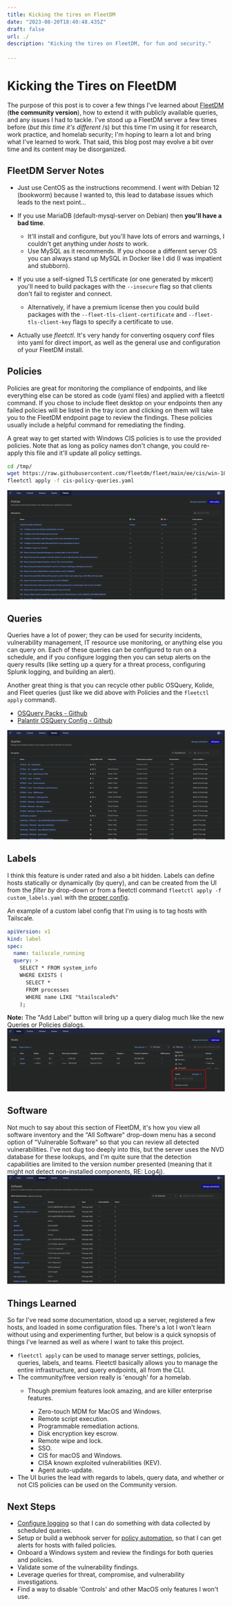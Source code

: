 ```yaml
---
title: Kicking the tires on FleetDM
date: "2023-08-20T18:40:48.435Z"
draft: false
url: ./
description: "Kicking the tires on FleetDM, for fun and security."

---
```


# Kicking the Tires on FleetDM

The purpose of this post is to cover a few things I've learned about [FleetDM](https://fleetdm.com/) (**the community version**), how to extend it with publicly available queries, and any issues I had to tackle. I've stood up a FleetDM server a few times before (_but this time it's different_ /s) but this time I'm using it for research, work practice, and homelab security; I'm hoping to learn a lot and bring what I've learned to work. That said, this blog post may evolve a bit over time and its content may be disorganized.

## FleetDM Server Notes
* Just use CentOS as the instructions recommend. I went with Debian 12 (bookworm) because I wanted to, this lead to database issues which leads to the next point...

* If you use MariaDB (default-mysql-server on Debian) then **you'll have a bad time**.
    * It'll install and configure, but you'll have lots of errors and warnings, I couldn't get anything under _hosts_ to work.
    * Use MySQL as it recommends. If you choose a different server OS you can always stand up MySQL in Docker like I did (I was impatient and stubborn).

* If you use a self-signed TLS certificate (or one generated by mkcert) you'll need to build packages with the `--insecure` flag so that clients don't fail to register and connect.
    * Alternatively, if have a premium license then you could build packages with the `--fleet-tls-client-certificate` and `--fleet-tls-client-key` flags to specify a certificate to use.

* Actually use _fleetctl_. It's very handy for converting osquery conf files into yaml for direct import, as well as the general use and configuration of your FleetDM install.

## Policies
Policies are great for monitoring the compliance of endpoints, and like everything else can be stored as code (yaml files) and applied with a fleetctl command. If you chose to include fleet desktop on your endpoints then any failed policies will be listed in the tray icon and clicking on them will take you to the FleetDM endpoint page to review the findings. These policies usually include a helpful command for remediating the finding.

A great way to get started with Windows CIS policies is to use the provided policies. Note that as long as policy names don't change, you could re-apply this file and it'll update all policy settings.
```bash
cd /tmp/
wget https://raw.githubusercontent.com/fleetdm/fleet/main/ee/cis/win-10/cis-policy-queries.yml
fleetctl apply -f cis-policy-queries.yaml
```
![policies view](./cis-policies.png)

## Queries
Queries have a lot of power; they can be used for security incidents, vulnerability management, IT resource use monitoring, or anything else you can query on. Each of these queries can be configured to run on a schedule, and if you configure logging then you can setup alerts on the query results (like setting up a query for a threat process, configuring Splunk logging, and building an alert).

Another great thing is that you can recycle other public OSQuery, Kolide, and Fleet queries (just like we did above with Policies and the `fleetctl apply` command).
* [OSQuery Packs - Github](https://github.com/osquery/osquery/tree/master/packs)
* [Palantir OSQuery Config - Github](https://github.com/palantir/osquery-configuration)

![queries view](./queries.png)

## Labels
I think this feature is under rated and also a bit hidden. Labels can define hosts statically or dynamically (by query), and can be created from the UI from the _filter by_ drop-down or from a fleetctl command `fleetctl apply -f custom_labels.yaml` with the [proper config](https://fleetdm.com/docs/configuration/configuration-files#labels). 

An example of a custom label config that I'm using is to tag hosts with Tailscale.
```yaml
apiVersion: v1
kind: label
spec:
  name: tailscale_running
  query: >
    SELECT * FROM system_info
    WHERE EXISTS (
      SELECT *
      FROM processes
      WHERE name LIKE "%tailscaled%"
    );
```

**Note:** The "Add Label" button will bring up a query dialog much like the new Queries or Policies dialogs.
![labels view](labels.png)

## Software
Not much to say about this section of FleetDM, it's how you view all software inventory and the "All Software" drop-down menu has a second option of "Vulnerable Software" so that you can review all detected vulnerabilities. I've not dug too deeply into this, but the server uses the NVD database for these lookups, and I'm quite sure that the detection capabilities are limited to the version number presented (meaning that it might not detect non-installed components, RE: Log4j).
![software inventory](./software.png)

## Things Learned
So far I've read some documentation, stood up a server, registered a few hosts, and loaded in some configuration files. There's a lot I won't learn without using and experimenting further, but below is a quick synopsis of things I've learned as well as where I want to take this project.

* `fleetctl apply` can be used to manage server settings, policies, queries, labels, and teams. Fleetctl basically allows you to manage the entire infrastructure, and query endpoints, all from the CLI.
* The community/free version really is 'enough' for a homelab.
    * Though premium features look amazing, and are killer enterprise features.

        * Zero-touch MDM for MacOS and Windows.
        * Remote script execution.
        * Programmable remediation actions.
        * Disk encryption key escrow.
        * Remote wipe and lock.
        * SSO.
        * CIS for macOS and Windows.
        * CISA known exploited vulnerabilities (KEV).
        * Agent auto-update.
* The UI buries the lead with regards to labels, query data, and whether or not CIS policies can be used on the Community version.

## Next Steps

* [Configure logging](https://fleetdm.com/docs/using-fleet/log-destinations) so that I can do something with data collected by scheduled queries.
* Setup or build a webhook server for [policy automation](https://fleetdm.com/docs/using-fleet/automations), so that I can get alerts for hosts with failed policies.
* Onboard a Windows system and review the findings for both queries and policies.
* Validate some of the vulnerability findings.
* Leverage queries for threat, compromise, and vulnerability investigations.
* Find a way to disable 'Controls' and other MacOS only features I won't use.